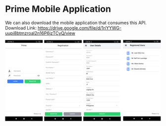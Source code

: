 # Prime Mobile Application

We can also download the mobile application that consumes this API.\
Download Link: https://drive.google.com/file/d/1riYYWG-uupi8btmzroal2n16P6jzTCyQ/view

![Prime-Mobile-App-Template](https://github.com/rvluzuriaga18/PrimeAPI/blob/master/Prime.Account.API/Content/Images/Prime.png)
